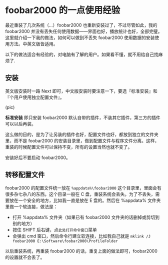 # foobar2000 的一点使用经验


最近重装了几次系统（...）foobar2000 也重新安装过了，不过尽管如此，我的 foobar2000 并没有丢失任何使用数据——界面也好，播放统计也好，全部完璧。这里就介绍一下我的做法，如何可以做到不丢失 foobar2000 使用数据的安装使用方法。中英文版皆适用。

以下的做法适合有经验的，对电脑有了解的用户。如果看不懂，就不用给自己找麻烦了.

## 安装

英文版安装时一路 Next 即可，中文版安装时要注意一下，要选『标准安装』和『个用户使用独立配置文件』。

(pic)

**标准安装** 即只安装 foobar2000 默认自带的插件，不装其它插件，第三方的插件可以以后再装。

这么做的目的，是为了让另装的插件也好，配置文件也好，都放到独立的文件夹里，而不是 foobar2000 的安装目录里，做到配置文件与程序文件分离。这样，重装的时候配置文件可以保持不变，所有的设置当然也就不变了。

安装好后不要启动 foobar2000。

## 转移配置文件

foobar2000 的配置文件统一放在 `%appdata%\foobar2000` 这个目录里，里面会有很多杂七杂八的东西。这个目录一般在 C 盘，重装系统会丢失。为了不丢失，需要放在一个安全的地方，比如我一直是放在 E 盘的。然后在 %appdata% 文件夹里做一个软连接，做法是：

* 打开 %appdata% 文件夹（如果已有 foobar2000 文件夹的话删掉或剪切到别的地方）
* 按住 SHIFT 后右键，点`此处打开命令窗口`菜单
* 会弹出 cmd 窗口，然后命令行建立软连接，比如我自己就是 `mklink /J foobar2000 E:\Software\foobar2000\ProfileFolder`

以后重装系统，再重装 foobar2000 的话，重复上面的做法即可，foobar2000 的设置就不会丢了。
